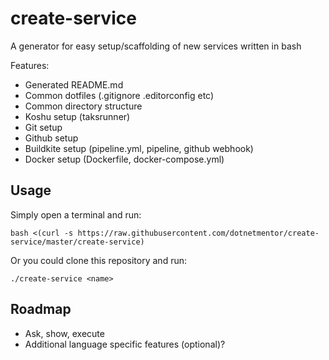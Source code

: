 # create-service

A generator for easy setup/scaffolding of new services written in bash

Features:

  - Generated README.md
  - Common dotfiles (.gitignore .editorconfig etc)
  - Common directory structure
  - Koshu setup (taksrunner)
  - Git setup
  - Github setup
  - Buildkite setup (pipeline.yml, pipeline, github webhook)
  - Docker setup (Dockerfile, docker-compose.yml)

## Usage

Simply open a terminal and run:

    bash <(curl -s https://raw.githubusercontent.com/dotnetmentor/create-service/master/create-service)

Or you could clone this repository and run:

    ./create-service <name>

## Roadmap

  - Ask, show, execute
  - Additional language specific features (optional)?
